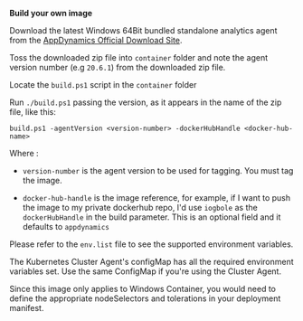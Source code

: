 **Build your own image**


Download the latest Windows 64Bit bundled standalone analytics agent from the [AppDynamics Official Download Site](https://download.appdynamics.com/download/). 

Toss the downloaded zip file into `container` folder and note the agent version number (e.g `20.6.1`) from the downloaded zip file.

Locate the `build.ps1` script in the `container` folder

Run `./build.ps1` passing the version, as it appears in the name of the zip file, like this:

`build.ps1 -agentVersion <version-number> -dockerHubHandle <docker-hub-name>`

Where :

-  `version-number` is the agent version to be used for tagging. You must tag the image.

-  `docker-hub-handle` is the image reference, for example, if I want to push the image to my private dockerhub repo, I'd use `iogbole` as the `dockerHubHandle` in the build parameter.  This is an optional field and it defaults to `appdynamics`

Please refer to the `env.list` file to see the supported environment variables. 

The Kubernetes Cluster Agent's configMap has all the required environment variables set. Use the same ConfigMap if you're using the Cluster Agent.

Since this image only applies to Windows Container, you  would need to define the appropriate nodeSelectors and tolerations in your deployment manifest.
